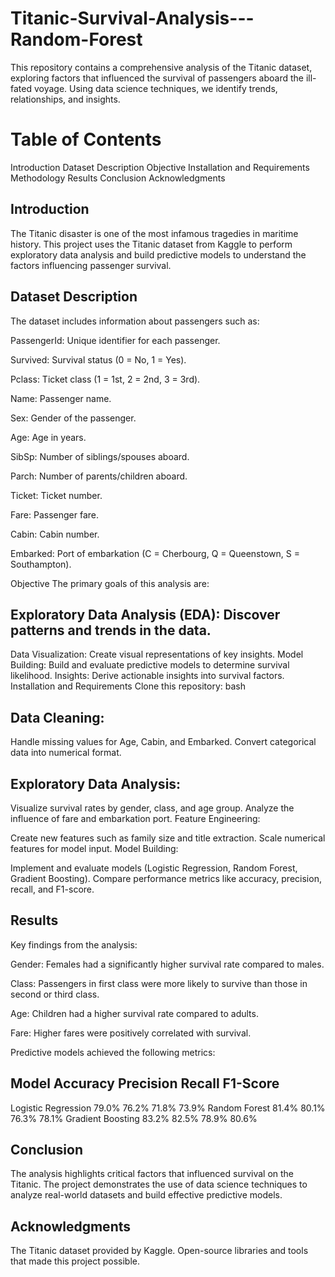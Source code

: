 # Titanic-Survival-Analysis---Random-Forest
This repository contains a comprehensive analysis of the Titanic dataset, exploring factors that influenced the survival of passengers aboard the ill-fated voyage. 
Using data science techniques, we identify trends, relationships, and insights.

# Table of Contents
Introduction
Dataset Description
Objective
Installation and Requirements
Methodology
Results
Conclusion
Acknowledgments

## Introduction
The Titanic disaster is one of the most infamous tragedies in maritime history. This project uses the Titanic dataset from Kaggle to perform exploratory data analysis and build predictive models to understand the factors influencing passenger survival.

## Dataset Description
The dataset includes information about passengers such as:

PassengerId: Unique identifier for each passenger.

Survived: Survival status (0 = No, 1 = Yes). 

Pclass: Ticket class (1 = 1st, 2 = 2nd, 3 = 3rd).

Name: Passenger name.

Sex: Gender of the passenger.

Age: Age in years.

SibSp: Number of siblings/spouses aboard.

Parch: Number of parents/children aboard.

Ticket: Ticket number.

Fare: Passenger fare.

Cabin: Cabin number.

Embarked: Port of embarkation (C = Cherbourg, Q = Queenstown, S = Southampton).

Objective
The primary goals of this analysis are:

## Exploratory Data Analysis (EDA): Discover patterns and trends in the data.
Data Visualization: Create visual representations of key insights.
Model Building: Build and evaluate predictive models to determine survival likelihood.
Insights: Derive actionable insights into survival factors.
Installation and Requirements
Clone this repository:
bash

## Data Cleaning:
Handle missing values for Age, Cabin, and Embarked.
Convert categorical data into numerical format.
## Exploratory Data Analysis:

Visualize survival rates by gender, class, and age group.
Analyze the influence of fare and embarkation port.
Feature Engineering:

Create new features such as family size and title extraction.
Scale numerical features for model input.
Model Building:

Implement and evaluate models (Logistic Regression, Random Forest, Gradient Boosting).
Compare performance metrics like accuracy, precision, recall, and F1-score.
## Results
Key findings from the analysis:

Gender: Females had a significantly higher survival rate compared to males.

Class: Passengers in first class were more likely to survive than those in second or third class.

Age: Children had a higher survival rate compared to adults.

Fare: Higher fares were positively correlated with survival.

Predictive models achieved the following metrics:

## Model	Accuracy	Precision	Recall	F1-Score
Logistic Regression	79.0%	76.2%	71.8%	73.9%
Random Forest	81.4%	80.1%	76.3%	78.1%
Gradient Boosting	83.2%	82.5%	78.9%	80.6%

## Conclusion
The analysis highlights critical factors that influenced survival on the Titanic. The project demonstrates the use of data science techniques to analyze real-world datasets and build effective predictive models.

## Acknowledgments
The Titanic dataset provided by Kaggle.
Open-source libraries and tools that made this project possible.
